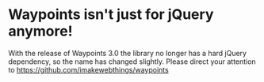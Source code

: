 Waypoints isn't just for jQuery anymore!
=========================

With the release of Waypoints 3.0 the library no longer has a hard jQuery dependency, so the name has changed slightly. Please direct your attention to https://github.com/imakewebthings/waypoints
